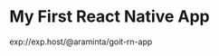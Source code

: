# My First React Native App

exp://exp.host/@araminta/goit-rn-app

[product-screenshot]: assets/images/screen.jpg
